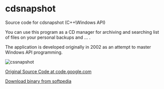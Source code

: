 # cdsnapshot
Source code for cdsnapshot (C++\Windows API)

You can use this program as a CD manager for archiving and searching list of files on your personal backups and ... .

The application is developed originally in 2002 as an attempt to master Windows API programming.

![cssnapshot](https://user-images.githubusercontent.com/582212/90960305-f80c7180-e4b5-11ea-8f88-a25a03d02465.jpg)

[Original Source Code at code.google.com](https://code.google.com/archive/p/cdsnapshot/)

[Download binary from softpedia](https://www.softpedia.com/get/CD-DVD-Tools/CD-DVD-Images-Utils/CD-Snapshot.shtml)

